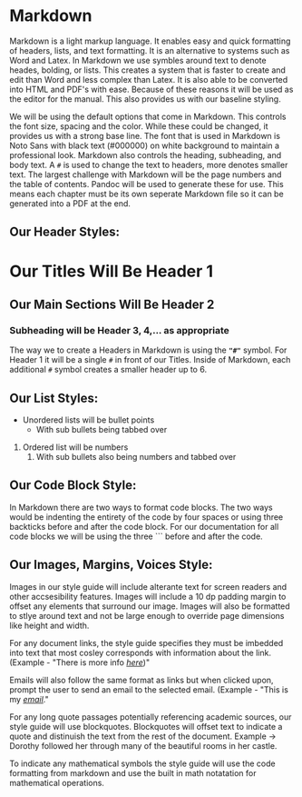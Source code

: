 
# Markdown
Markdown is a light markup language. It enables easy and quick formatting of headers, lists, and text formatting. It is an alternative to systems such as Word and Latex. In Markdown we use symbles around text to denote heades, bolding, or lists. This creates a system that is faster to create and edit than Word and less complex than Latex. It is also able to be converted into HTML and PDF's with ease. Because of these reasons it will be used as the editor for the manual. This also provides us with our baseline styling.

We will be using the default options that come in Markdown. This controls the font size, spacing and the color. While these could be changed, it provides us with a strong base line. The font that is used in Markdown is Noto Sans with black text (#000000) on white background to maintain a professional look. Markdown also controls the heading, subheading, and body text. A ```#``` is used to change the text to headers, more denotes smaller text. The largest challenge with Markdown will be the page numbers and the table of contents. Pandoc will be used to generate these for use. This means each chapter must be its own seperate Markdown file so it can be generated into a PDF at the end.

## Our Header Styles:

# Our Titles Will Be Header 1
## Our Main Sections Will Be Header 2
### Subheading will be Header 3, 4,... as appropriate
The way we to create a Headers in Markdown is using the **``"#"``** symbol. For Header 1 it will be a single ``#`` in front of our Titles. Inside of Markdown, each additional ``#`` symbol creates a smaller header up to 6. 

## Our List Styles:
- Unordered lists will be bullet points
	- With sub bullets being tabbed over

1. Ordered list will be numbers
	1. With sub bullets also being numbers and tabbed over

## Our Code Block Style:
In Markdown there are two ways to format code blocks. The two ways would be indenting the entirety of the code by four spaces or using three backticks before and after the code block. For our documentation for all code blocks we will be using the three \``` before and after the code.

## Our Images, Margins, Voices Style:

Images in our style guide will include alterante text for screen readers and other accsesibility features. Images will include a 10 dp padding margin to offset any elements that surround our image. Images will also be formatted to stlye around text and not be large enough to override page dimensions like height and width. 

For any document links, the style guide specifies they must be imbedded into text that most cosley corresponds with information about the link. (Example - "There is more info *[here](https://github.com/Drew-Watson-117/Tech-Comm-User-Manual/blob/master/Style%20Guide.md)*)" 

Emails will also follow the same format as links but when clicked upon, prompt the user to send an email to the selected email. (Example - "This is my *[email](mailto:dummyemail@email.com)*."

For any long quote passages potentially referencing academic sources, our style guide will use blockquotes. Blockquotes will offset text to indicate a quote and distinuish the text from the rest of the document. Example -> Dorothy followed her through many of the beautiful rooms in her castle.

To indicate any mathematical symbols the style guide will use the code formatting from markdown and use the built in math notatation for mathematical operations. 
